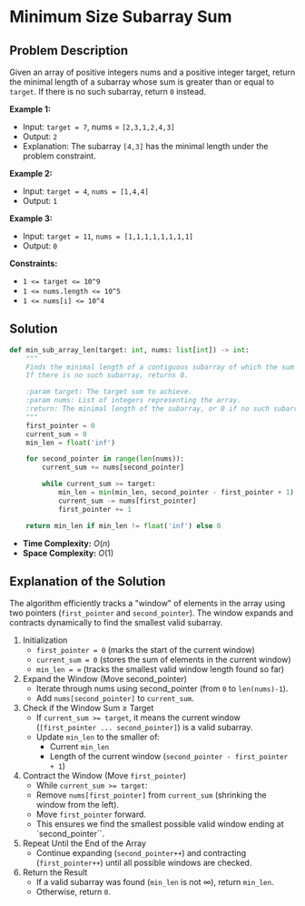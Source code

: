 # Minimum Size Subarray Sum

## Problem Description

Given an array of positive integers nums and a positive integer target, return the 
minimal length of a subarray whose sum is greater than or equal to `target`. 
If there is no such subarray, return `0` instead.

**Example 1:**

* Input: `target = 7`, nums = `[2,3,1,2,4,3]`
* Output: `2`
* Explanation: The subarray `[4,3]` has the minimal length under the problem constraint.

**Example 2:**

* Input: `target = 4`, `nums = [1,4,4]`
* Output: `1`

**Example 3:**

* Input: `target = 11`, `nums = [1,1,1,1,1,1,1,1]`
* Output: `0`

**Constraints:**

* `1 <= target <= 10^9`
* `1 <= nums.length <= 10^5`
* `1 <= nums[i] <= 10^4`


## Solution

```python
def min_sub_array_len(target: int, nums: list[int]) -> int:
    """
    Finds the minimal length of a contiguous subarray of which the sum is greater than or equal to the target.
    If there is no such subarray, returns 0.

    :param target: The target sum to achieve.
    :param nums: List of integers representing the array.
    :return: The minimal length of the subarray, or 0 if no such subarray exists.
    """
    first_pointer = 0
    current_sum = 0
    min_len = float('inf')

    for second_pointer in range(len(nums)):
        current_sum += nums[second_pointer]

        while current_sum >= target:
            min_len = min(min_len, second_pointer - first_pointer + 1)
            current_sum -= nums[first_pointer]
            first_pointer += 1

    return min_len if min_len != float('inf') else 0
```

* **Time Complexity:** $O(n)$
* **Space Complexity:** $O(1)$

## Explanation of the Solution

The algorithm efficiently tracks a "window" of elements in the array using two pointers 
(`first_pointer` and `second_pointer`). The window expands and contracts dynamically to 
find the smallest valid subarray.

1. Initialization
    * `first_pointer = 0` (marks the start of the current window)
    * `current_sum = 0` (stores the sum of elements in the current window)
    * `min_len = ∞` (tracks the smallest valid window length found so far)
2. Expand the Window (Move second_pointer)
    * Iterate through nums using second_pointer (from `0` to `len(nums)-1`).
    * Add `nums[second_pointer]` to `current_sum`.
3. Check if the Window Sum ≥ Target
    * If `current_sum >= target`, it means the current window (`[first_pointer ... second_pointer]`) is a valid subarray.
    * Update `min_len` to the smaller of:
      * Current `min_len`
      * Length of the current window (`second_pointer - first_pointer + 1`)
4. Contract the Window (Move `first_pointer`)
    *  While `current_sum >= target`:
      * Remove `nums[first_pointer]` from `current_sum` (shrinking the window from the left).
      * Move `first_pointer` forward.
    * This ensures we find the smallest possible valid window ending at `second_pointer``.
5. Repeat Until the End of the Array
    * Continue expanding (`second_pointer++`) and contracting (`first_pointer++`) until all possible windows are checked.
6. Return the Result
    * If a valid subarray was found (`min_len` is not ∞), return `min_len`.
    * Otherwise, return `0`.

